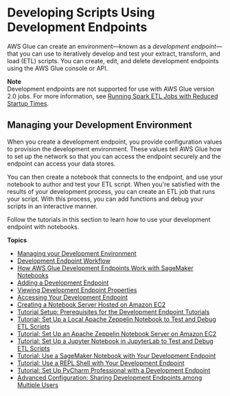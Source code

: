# Developing Scripts Using Development Endpoints<a name="dev-endpoint"></a>

AWS Glue can create an environment—known as a *development endpoint*—that you can use to iteratively develop and test your extract, transform, and load \(ETL\) scripts\. You can create, edit, and delete development endpoints using the AWS Glue console or API\.

**Note**  
Development endpoints are not supported for use with AWS Glue version 2\.0 jobs\. For more information, see [Running Spark ETL Jobs with Reduced Startup Times](https://docs.aws.amazon.com/glue/latest/dg/reduced-start-times-spark-etl-jobs.html)\.

## Managing your Development Environment<a name="dev-endpoint-managing-dev-environment"></a>

When you create a development endpoint, you provide configuration values to provision the development environment\. These values tell AWS Glue how to set up the network so that you can access the endpoint securely and the endpoint can access your data stores\.

You can then create a notebook that connects to the endpoint, and use your notebook to author and test your ETL script\. When you're satisfied with the results of your development process, you can create an ETL job that runs your script\. With this process, you can add functions and debug your scripts in an interactive manner\.

Follow the tutorials in this section to learn how to use your development endpoint with notebooks\.

**Topics**
+ [Managing your Development Environment](#dev-endpoint-managing-dev-environment)
+ [Development Endpoint Workflow](dev-endpoint-workflow.md)
+ [How AWS Glue Development Endpoints Work with SageMaker Notebooks](dev-endpoint-how-it-works.md)
+ [Adding a Development Endpoint](add-dev-endpoint.md)
+ [Viewing Development Endpoint Properties](console-development-endpoint.md)
+ [Accessing Your Development Endpoint](dev-endpoint-elastic-ip.md)
+ [Creating a Notebook Server Hosted on Amazon EC2](console-ec2-notebook-create.md)
+ [Tutorial Setup: Prerequisites for the Development Endpoint Tutorials](dev-endpoint-tutorial-prerequisites.md)
+ [Tutorial: Set Up a Local Apache Zeppelin Notebook to Test and Debug ETL Scripts](dev-endpoint-tutorial-local-notebook.md)
+ [Tutorial: Set Up an Apache Zeppelin Notebook Server on Amazon EC2](dev-endpoint-tutorial-EC2-notebook.md)
+ [Tutorial: Set Up a Jupyter Notebook in JupyterLab to Test and Debug ETL Scripts](dev-endpoint-tutorial-local-jupyter.md)
+ [Tutorial: Use a SageMaker Notebook with Your Development Endpoint](dev-endpoint-tutorial-sage.md)
+ [Tutorial: Use a REPL Shell with Your Development Endpoint](dev-endpoint-tutorial-repl.md)
+ [Tutorial: Set Up PyCharm Professional with a Development Endpoint](dev-endpoint-tutorial-pycharm.md)
+ [Advanced Configuration: Sharing Development Endpoints among Multiple Users](dev-endpoint-sharing.md)